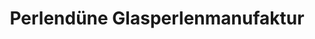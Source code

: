 ---
title: "Perlendüne Glasperlenmanufaktur"
url: /neustadt-in-holstein/perlenduene-glasperlenmanufaktur/
shop: Allgemein
---